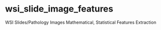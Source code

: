 # wsi_slide_image_features
WSI Slides/Pathology Images Mathematical, Statistical Features Extraction
